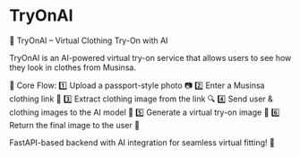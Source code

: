 # TryOnAI

🚀 TryOnAI – Virtual Clothing Try-On with AI

TryOnAI is an AI-powered virtual try-on service that allows users to see how they look in clothes from Musinsa.

🔹 Core Flow:
1️⃣ Upload a passport-style photo 📷
2️⃣ Enter a Musinsa clothing link 👕
3️⃣ Extract clothing image from the link 🔍
4️⃣ Send user & clothing images to the AI model 🤖
5️⃣ Generate a virtual try-on image 🎨
6️⃣ Return the final image to the user 🌟

FastAPI-based backend with AI integration for seamless virtual fitting! 🚀
